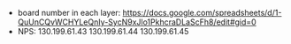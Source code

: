 * board number in each layer: https://docs.google.com/spreadsheets/d/1-QuUnCQvWCHYLeQnIy-SycN9xJlo1PkhcraDLaScFh8/edit#gid=0
* NPS: 
    130.199.61.43
    130.199.61.44
    130.199.61.45

